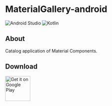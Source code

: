 # MaterialGallery-android  

![Android Studio](https://img.shields.io/badge/Android%20Studio-Bumblebee%20Canary10-green.svg)
![Kotlin](https://img.shields.io/badge/kotlin-1.5.21-yellow.svg)

## About  
Catalog application of Material Components.  

## Download  

[<img src="https://play.google.com/intl/en_us/badges/images/generic/en_badge_web_generic.png"
alt="Get it on Google Play" height="80">](https://play.google.com/store/apps/details?id=com.numero.material_gallery)
